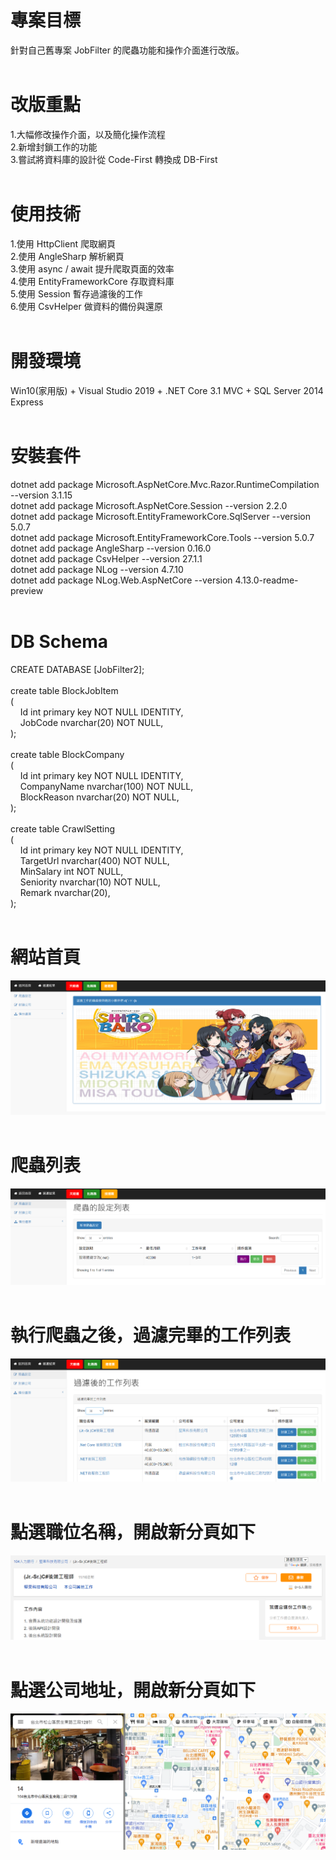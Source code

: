 # 專案目標  
針對自己舊專案 JobFilter 的爬蟲功能和操作介面進行改版。  
&emsp;  
# 改版重點  
1.大幅修改操作介面，以及簡化操作流程  
2.新增封鎖工作的功能  
3.嘗試將資料庫的設計從 Code-First 轉換成 DB-First  
&emsp;  
# 使用技術  
1.使用 HttpClient 爬取網頁  
2.使用 AngleSharp 解析網頁  
3.使用 async / await 提升爬取頁面的效率  
4.使用 EntityFrameworkCore 存取資料庫  
5.使用 Session 暫存過濾後的工作  
6.使用 CsvHelper 做資料的備份與還原  
&emsp;  
# 開發環境  
Win10(家用版) + Visual Studio 2019 + .NET Core 3.1 MVC + SQL Server 2014 Express  
&emsp;  
# 安裝套件  
dotnet add package Microsoft.AspNetCore.Mvc.Razor.RuntimeCompilation --version 3.1.15  
dotnet add package Microsoft.AspNetCore.Session --version 2.2.0  
dotnet add package Microsoft.EntityFrameworkCore.SqlServer --version 5.0.7  
dotnet add package Microsoft.EntityFrameworkCore.Tools --version 5.0.7  
dotnet add package AngleSharp --version 0.16.0  
dotnet add package CsvHelper --version 27.1.1  
dotnet add package NLog --version 4.7.10  
dotnet add package NLog.Web.AspNetCore --version 4.13.0-readme-preview  
&emsp;  
# DB Schema  
CREATE DATABASE [JobFilter2];  
&emsp;  
create table BlockJobItem  
(  
&nbsp;&nbsp;&nbsp;&nbsp;Id int primary key NOT NULL IDENTITY,  
&nbsp;&nbsp;&nbsp;&nbsp;JobCode nvarchar(20) NOT NULL,  
);  
&emsp;  
create table BlockCompany  
(  
&nbsp;&nbsp;&nbsp;&nbsp;Id int primary key NOT NULL IDENTITY,  
&nbsp;&nbsp;&nbsp;&nbsp;CompanyName nvarchar(100) NOT NULL,  
&nbsp;&nbsp;&nbsp;&nbsp;BlockReason nvarchar(20) NOT NULL,  
);  
&emsp;  
create table CrawlSetting  
(  
&nbsp;&nbsp;&nbsp;&nbsp;Id int primary key NOT NULL IDENTITY,  
&nbsp;&nbsp;&nbsp;&nbsp;TargetUrl nvarchar(400) NOT NULL,  
&nbsp;&nbsp;&nbsp;&nbsp;MinSalary int NOT NULL,  
&nbsp;&nbsp;&nbsp;&nbsp;Seniority nvarchar(10) NOT NULL,  
&nbsp;&nbsp;&nbsp;&nbsp;Remark nvarchar(20),  
);  
&emsp;  
# 網站首頁  
![image](https://github.com/Jacky20200711/JobFilter2/blob/master/DEMO_01.PNG?raw=true)  
&emsp;  
# 爬蟲列表  
![image](https://github.com/Jacky20200711/JobFilter2/blob/master/DEMO_02.PNG?raw=true)  
&emsp;  
# 執行爬蟲之後，過濾完畢的工作列表  
![image](https://github.com/Jacky20200711/JobFilter2/blob/master/DEMO_03.PNG?raw=true)  
&emsp;  
# 點選職位名稱，開啟新分頁如下  
![image](https://github.com/Jacky20200711/JobFilter2/blob/master/DEMO_04.PNG?raw=true)  
&emsp;  
# 點選公司地址，開啟新分頁如下  
![image](https://github.com/Jacky20200711/JobFilter2/blob/master/DEMO_05.PNG?raw=true)  
&emsp;  
